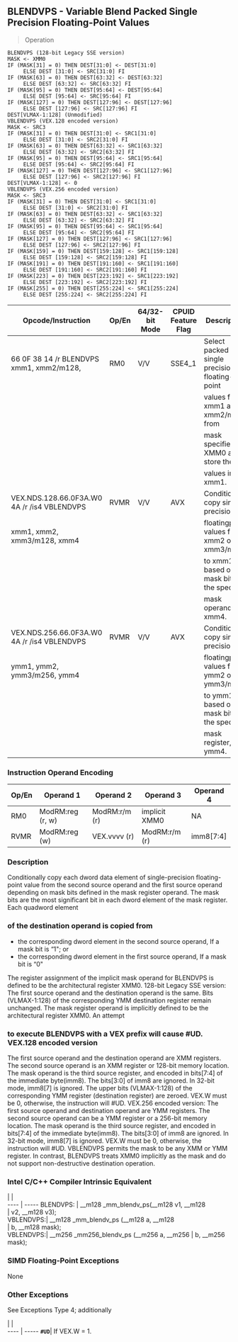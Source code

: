 ## BLENDVPS  -  Variable Blend Packed Single Precision Floating-Point Values

> Operation

``` slim
BLENDVPS (128-bit Legacy SSE version)
MASK <- XMM0
IF (MASK[31] = 0) THEN DEST[31:0] <- DEST[31:0]
     ELSE DEST [31:0] <- SRC[31:0] FI
IF (MASK[63] = 0) THEN DEST[63:32] <- DEST[63:32]
     ELSE DEST [63:32] <- SRC[63:32] FI
IF (MASK[95] = 0) THEN DEST[95:64] <- DEST[95:64]
     ELSE DEST [95:64] <- SRC[95:64] FI
IF (MASK[127] = 0) THEN DEST[127:96] <- DEST[127:96]
     ELSE DEST [127:96] <- SRC[127:96] FI
DEST[VLMAX-1:128] (Unmodified)
VBLENDVPS (VEX.128 encoded version)
MASK <- SRC3
IF (MASK[31] = 0) THEN DEST[31:0] <- SRC1[31:0]
     ELSE DEST [31:0] <- SRC2[31:0] FI
IF (MASK[63] = 0) THEN DEST[63:32] <- SRC1[63:32]
     ELSE DEST [63:32] <- SRC2[63:32] FI
IF (MASK[95] = 0) THEN DEST[95:64] <- SRC1[95:64]
     ELSE DEST [95:64] <- SRC2[95:64] FI
IF (MASK[127] = 0) THEN DEST[127:96] <- SRC1[127:96]
     ELSE DEST [127:96] <- SRC2[127:96] FI
DEST[VLMAX-1:128] <- 0
VBLENDVPS (VEX.256 encoded version)
MASK <- SRC3
IF (MASK[31] = 0) THEN DEST[31:0] <- SRC1[31:0]
     ELSE DEST [31:0] <- SRC2[31:0] FI
IF (MASK[63] = 0) THEN DEST[63:32] <- SRC1[63:32]
     ELSE DEST [63:32] <- SRC2[63:32] FI
IF (MASK[95] = 0) THEN DEST[95:64] <- SRC1[95:64]
     ELSE DEST [95:64] <- SRC2[95:64] FI
IF (MASK[127] = 0) THEN DEST[127:96] <- SRC1[127:96]
     ELSE DEST [127:96] <- SRC2[127:96] FI
IF (MASK[159] = 0) THEN DEST[159:128] <- SRC1[159:128]
     ELSE DEST [159:128] <- SRC2[159:128] FI
IF (MASK[191] = 0) THEN DEST[191:160] <- SRC1[191:160]
     ELSE DEST [191:160] <- SRC2[191:160] FI
IF (MASK[223] = 0) THEN DEST[223:192] <- SRC1[223:192]
     ELSE DEST [223:192] <- SRC2[223:192] FI
IF (MASK[255] = 0) THEN DEST[255:224] <- SRC1[255:224]
     ELSE DEST [255:224] <- SRC2[255:224] FI

```

 Opcode/Instruction                         | Op/En| 64/32-bit Mode| CPUID Feature Flag| Description                                  
 ---  | --- | --- | --- | ---
 66 0F 38 14 /r BLENDVPS xmm1, xmm2/m128,   | RM0  | V/V           | SSE4_1            | Select packed single precision floating-point
 <XMM0>                                     |      |               |                   | values from xmm1 and xmm2/m128 from          
                                            |      |               |                   | mask specified in XMM0 and store the         
                                            |      |               |                   | values into xmm1.                            
 VEX.NDS.128.66.0F3A.W0 4A /r /is4 VBLENDVPS| RVMR | V/V           | AVX               | Conditionally copy single-precision          
 xmm1, xmm2, xmm3/m128, xmm4                |      |               |                   | floatingpoint values from xmm2 or xmm3/m128  
                                            |      |               |                   | to xmm1, based on mask bits in the specified 
                                            |      |               |                   | mask operand, xmm4.                          
 VEX.NDS.256.66.0F3A.W0 4A /r /is4 VBLENDVPS| RVMR | V/V           | AVX               | Conditionally copy single-precision          
 ymm1, ymm2, ymm3/m256, ymm4                |      |               |                   | floatingpoint values from ymm2 or ymm3/m256  
                                            |      |               |                   | to ymm1, based on mask bits in the specified 
                                            |      |               |                   | mask register, ymm4.                         

### Instruction Operand Encoding
 Op/En| Operand 1       | Operand 2    | Operand 3    | Operand 4
 ---  | --- | --- | --- | ---
 RM0  | ModRM:reg (r, w)| ModRM:r/m (r)| implicit XMM0| NA       
 RVMR | ModRM:reg (w)   | VEX.vvvv (r) | ModRM:r/m (r)| imm8[7:4]

### Description
Conditionally copy each dword data element of single-precision floating-point
value from the second source operand and the first source operand depending
on mask bits defined in the mask register operand. The mask bits are the most
significant bit in each dword element of the mask register. Each quadword element
### of the destination operand is copied from

 - the corresponding dword element in the second source operand, If a mask bit
is “1\"; or
 - the corresponding dword element in the first source operand, If a mask bit is
“0\"

The register assignment of the implicit mask operand for BLENDVPS is defined
to be the architectural register XMM0. 128-bit Legacy SSE version: The first
source operand and the destination operand is the same. Bits (VLMAX-1:128) of
the corresponding YMM destination register remain unchanged. The mask register
operand is implicitly defined to be the architectural register XMM0. An attempt
### to execute BLENDVPS with a VEX prefix will cause #UD. VEX.128 encoded version
The first source operand and the destination operand are XMM registers. The
second source operand is an XMM register or 128-bit memory location. The mask
operand is the third source register, and encoded in bits[7:4] of the immediate
byte(imm8). The bits[3:0] of imm8 are ignored. In 32-bit mode, imm8[7] is ignored.
The upper bits (VLMAX-1:128) of the corresponding YMM register (destination
register) are zeroed. VEX.W must be 0, otherwise, the instruction will #UD.
VEX.256 encoded version: The first source operand and destination operand are
YMM registers. The second source operand can be a YMM register or a 256-bit
memory location. The mask operand is the third source register, and encoded
in bits[7:4] of the immediate byte(imm8). The bits[3:0] of imm8 are ignored.
In 32-bit mode, imm8[7] is ignored. VEX.W must be 0, otherwise, the instruction
will #UD. VBLENDVPS permits the mask to be any XMM or YMM register. In contrast,
BLENDVPS treats XMM0 implicitly as the mask and do not support non-destructive
destination operation.



### Intel C/C++ Compiler Intrinsic Equivalent
   | |  
---- | -----
 BLENDVPS: | __m128 _mm_blendv_ps(__m128 v1, __m128   
           | v2, __m128 v3);                          
 VBLENDVPS:| __m128 _mm_blendv_ps (__m128 a, __m128   
           | b, __m128 mask);                         
 VBLENDVPS:| __m256 _mm256_blendv_ps (__m256 a, __m256
           | b, __m256 mask);                         

### SIMD Floating-Point Exceptions
None


### Other Exceptions
See Exceptions Type 4; additionally

   | |  
---- | -----
 **``#UD``**| If VEX.W = 1.
